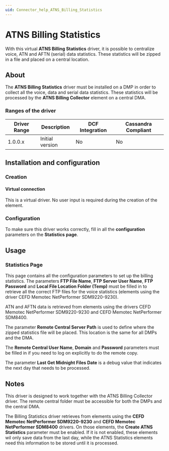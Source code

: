 ```yaml
---
uid: Connector_help_ATNS_Billing_Statistics
---
```


# ATNS Billing Statistics

With this virtual **ATNS Billing Statistics** driver, it is possible to centralize voice, ATN and AFTN (serial) data statistics. These statistics will be zipped in a file and placed on a central location.

## About

The **ATNS Billing Statistics** driver must be installed on a DMP in order to collect all the voice, data and serial data statistics. These statistics will be processed by the **ATNS Billing Collector** element on a central DMA.

### Ranges of the driver

| **Driver Range** | **Description** | **DCF Integration** | **Cassandra Compliant** |
|------------------|-----------------|---------------------|-------------------------|
| 1.0.0.x          | Initial version | No                  | No                      |

## Installation and configuration

### Creation

#### Virtual connection

This is a virtual driver. No user input is required during the creation of the element.

### Configuration

To make sure this driver works correctly, fill in all the **configuration** parameters on the **Statistics** **page**.

## Usage

### Statistics Page

This page contains all the configuration parameters to set up the billing statistics. The parameters **FTP File Name**, **FTP Server User Name**, **FTP Password** and **Local File Location Folder (Temp)** must be filled in to retrieve all the correct FTP files for the voice statistics (elements using the driver CEFD Memotec NetPerformer SDM9220-9230).

ATN and AFTN data is retrieved from elements using the drivers CEFD Memotec NetPerformer SDM9220-9230 and CEFD Memotec NetPerformer SDM8400.

The parameter **Remote Central Server Path** is used to define where the zipped statistics file will be placed. This location is the same for all DMPs and the DMA.

The **Remote Central User Name**, **Domain** and **Password** parameters must be filled in if you need to log on explicitly to do the remote copy.

The parameter **Last Get Midnight Files Date** is a debug value that indicates the next day that needs to be processed.

## Notes

This driver is designed to work together with the ATNS Billing Collector driver. The remote central folder must be accessible for both the DMPs and the central DMA.

The Billing Statistics driver retrieves from elements using the **CEFD Memotec NetPerformer SDM9220-9230** and **CEFD Memotec NetPerformer SDM8400** drivers. On those elements, the **Create ATNS Statistics** parameter must be enabled. If it is not enabled, these elements wil only save data from the last day, while the ATNS Statistics elements need this information to be stored until it is processed.
